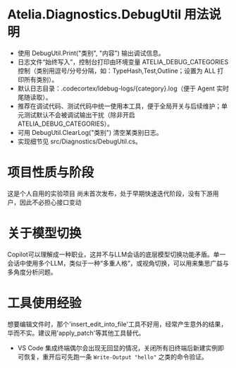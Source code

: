 
# Atelia.Diagnostics.DebugUtil 用法说明
- 使用 DebugUtil.Print("类别", "内容") 输出调试信息。
- 日志文件“始终写入”，控制台打印由环境变量 ATELIA_DEBUG_CATEGORIES 控制（类别用逗号/分号分隔，如：TypeHash,Test,Outline；设置为 ALL 打印所有类别）。
- 默认日志目录：.codecortex/ldebug-logs/{category}.log（便于 Agent 实时尾随读取）。
- 推荐在调试代码、测试代码中统一使用本工具，便于全局开关与后续维护；单元测试默认不会被调试输出干扰（除非开启 ATELIA_DEBUG_CATEGORIES）。
- 可用 DebugUtil.ClearLog("类别") 清空某类别日志。
- 实现细节见 src/Diagnostics/DebugUtil.cs。

# 项目性质与阶段
这是个人自用的实验项目
尚未首次发布，处于早期快速迭代阶段，没有下游用户，因此不必担心接口变动

# 关于模型切换
Copilot可以理解成一种职业，这并不与LLM会话的底层模型切换功能矛盾。单一会话中使用多个LLM，类似于一种“多重人格”，或视角切换，可以用来集思广益与多角度分析问题。

# 工具使用经验
想要编辑文件时，那个'insert_edit_into_file'工具不好用，经常产生意外的结果，华而不实。建议用'apply_patch'等其他工具替代。
- VS Code 集成终端偶尔会出现无回显的情况，关闭所有旧终端后新建实例即可恢复，重开后可先跑一条 `Write-Output "hello"` 之类的命令验证。
